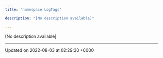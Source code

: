 ```yaml
---
title: 'namespace LogTags'

description: "[No description available]"

---
```







[No description available]






-------------------------------

Updated on 2022-08-03 at 02:29:30 +0000